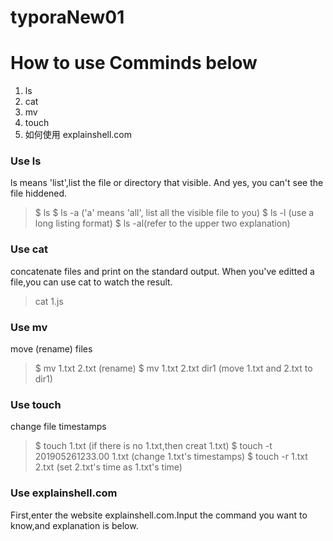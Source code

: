 # typoraNew01
# How to use Comminds below
1. ls
2. cat
3. mv
4. touch
5. 如何使用 explainshell.com

### Use ls
ls means 'list',list the file or directory that visible. And yes, you can't see the file hiddened.
> $ ls
> $ ls -a ('a' means 'all', list all the visible file to you)
> $ ls -l (use a long listing format)
> $ ls -al(refer to the upper two explanation)

### Use cat
concatenate files and print on the standard output. When you've editted a file,you can use cat to watch the result.
> cat 1.js

### Use mv
move (rename) files
> $ mv 1.txt 2.txt  (rename)
> $ mv 1.txt 2.txt dir1 (move 1.txt and 2.txt to dir1)

### Use touch
change file timestamps
> $ touch 1.txt (if there is no 1.txt,then creat 1.txt)
> $ touch -t 201905261233.00 1.txt (change 1.txt's timestamps)
> $ touch -r 1.txt 2.txt (set 2.txt's time as 1.txt's time)

### Use explainshell.com
First,enter the website explainshell.com.Input the command you want to know,and explanation is below.
